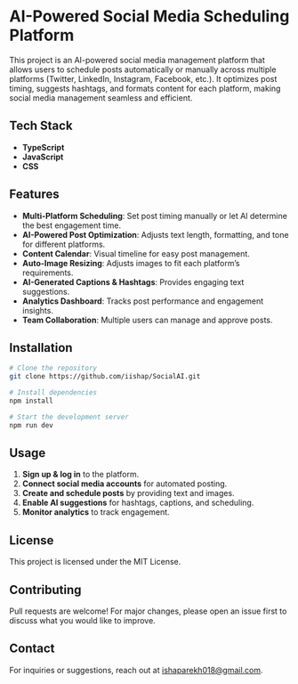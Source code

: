 # AI-Powered Social Media Scheduling Platform

This project is an AI-powered social media management platform that allows users to schedule posts automatically or manually across multiple platforms (Twitter, LinkedIn, Instagram, Facebook, etc.). It optimizes post timing, suggests hashtags, and formats content for each platform, making social media management seamless and efficient.

##  Tech Stack
- **TypeScript** 
- **JavaScript** 
- **CSS** 

  
##  Features
- **Multi-Platform Scheduling**: Set post timing manually or let AI determine the best engagement time.
- **AI-Powered Post Optimization**: Adjusts text length, formatting, and tone for different platforms.
- **Content Calendar**: Visual timeline for easy post management.
- **Auto-Image Resizing**: Adjusts images to fit each platform’s requirements.
- **AI-Generated Captions & Hashtags**: Provides engaging text suggestions.
- **Analytics Dashboard**: Tracks post performance and engagement insights.
- **Team Collaboration**: Multiple users can manage and approve posts.

##  Installation
```sh
# Clone the repository
git clone https://github.com/iishap/SocialAI.git

# Install dependencies
npm install

# Start the development server
npm run dev
```

##  Usage
1. **Sign up & log in** to the platform.
2. **Connect social media accounts** for automated posting.
3. **Create and schedule posts** by providing text and images.
4. **Enable AI suggestions** for hashtags, captions, and scheduling.
5. **Monitor analytics** to track engagement.

##  License
This project is licensed under the MIT License.

##  Contributing
Pull requests are welcome! For major changes, please open an issue first to discuss what you would like to improve.

##  Contact
For inquiries or suggestions, reach out at [ishaparekh018@gmail.com](mailto:ishaparekh018@gmaol.com).
